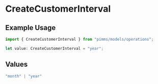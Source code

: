 # CreateCustomerInterval

## Example Usage

```typescript
import { CreateCustomerInterval } from "pimms/models/operations";

let value: CreateCustomerInterval = "year";
```

## Values

```typescript
"month" | "year"
```